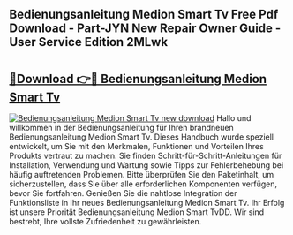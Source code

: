 ## Bedienungsanleitung Medion Smart Tv Free Pdf Download - Part-JYN New Repair Owner Guide - User Service Edition 2MLwk

# <h2><a href="http://df4buz.blite.top/?on=Bedienungsanleitung+Medion+Smart+Tv">🔗Download 👉🔴 Bedienungsanleitung Medion Smart Tv</a></h2>

[![Bedienungsanleitung Medion Smart Tv new download](https://i.imgur.com/lujVjoI.png)](http://df4buz.blite.top/?on=Bedienungsanleitung+Medion+Smart+Tv)
Hallo und willkommen in der Bedienungsanleitung für Ihren brandneuen Bedienungsanleitung Medion Smart Tv. Dieses Handbuch wurde speziell entwickelt, um Sie mit den Merkmalen, Funktionen und Vorteilen Ihres Produkts vertraut zu machen. Sie finden Schritt-für-Schritt-Anleitungen für Installation, Verwendung und Wartung sowie Tipps zur Fehlerbehebung bei häufig auftretenden Problemen. Bitte überprüfen Sie den Paketinhalt, um sicherzustellen, dass Sie über alle erforderlichen Komponenten verfügen, bevor Sie fortfahren. Genießen Sie die nahtlose Integration der Funktionsliste in Ihr neues Bedienungsanleitung Medion Smart Tv. Ihr Erfolg ist unsere Priorität Bedienungsanleitung Medion Smart TvDD. Wir sind bestrebt, Ihre vollste Zufriedenheit zu gewährleisten.
